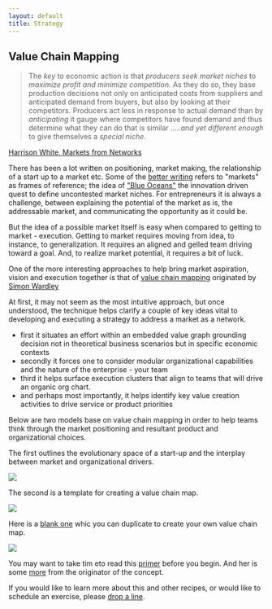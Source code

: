 ```yaml
---
layout: default
title: Strategy
---
```

## Value Chain Mapping

>The *key* to economic action is that *producers seek market niches* to *maximize profit and minimize competition*.  As they do so, they base production decisions not only on anticipated costs from suppliers and anticipated demand from buyers, but also by looking at their competitors.  Producers act less in response to actual demand than by *anticipating* it  gauge where competitors have found demand and thus determine what they can do that is similar …..*and yet  different enough* to give themselves a *special niche*.

[Harrison White, ](http://sociology.columbia.edu/node/170)[Markets from Networks](http://press.princeton.edu/titles/7207.html)

There has been a lot written on positioning, market making, the relationship of a start up to a market etc. Some of the [better writing](https://hackernoon.com/obviously-awesome-a-product-positioning-exercise-604e8ced841e#.u5x18i3gb) refers to "markets" as frames of reference; the idea of ["Blue Oceans"](https://www.blueoceanstrategy.com/) the innovation driven quest to define uncontested market niches. For entrepreneurs it is always a challenge, between explaining the potential of the market as is, the addressable market, and communicating the opportunity as it could be.

But the idea of a possible market itself is easy when compared to getting to market - execution. Getting to market requires moving from idea, to instance, to generalization. It requires an  aligned and gelled team driving toward a goal. And, to realize market potential, it requires a bit of luck.

One of the more interesting approaches to help bring market aspiration, vision and execution together is that of [value chain mapping](http://www.cio.co.uk/it-strategy/introduction-wardley-value-chain-mapping-3604565/) originated by [Simon Wardley](https://twitter.com/swardley)

At first, it may not seem as the  most intuitive approach, but once understood, the technique  helps clarify a couple of key ideas vital to developing and executing a strategy to address a market as a network.

- first it situates an effort within an embedded value graph grounding decision not in theoretical business scenarios but in specific economic contexts
- secondly it forces one to consider modular organizational capabilities and the nature of the enterprise - your team
- third it helps surface execution clusters that align to teams that will drive an organic org chart.
- and perhaps most importantly, it helps identify key value creation activities to drive service or product priorities

Below are two models base on value chain mapping in order to help teams think through the market positioning and resultant product and organizational  choices.

The first outlines the evolutionary space of a start-up  and the interplay between market and organizational drivers.

<img src="https://docs.google.com/drawings/d/1OBX6xVorzWKfM14d8QVu0kE_UepdRLaRAEpkisZx-G8/pub?w=1440&amp;h=1080">

The second is a template for creating  a value chain map.

<img src="https://docs.google.com/drawings/d/1P1KYhEC6__HDJ2p6Dc6yLOZtk3nj0ZOWxKrI6C9zb9Q/pub?w=1440&amp;h=1080">

Here is a [blank one](https://docs.google.com/drawings/d/12oM_n6AsPCv_yroCP05WYS0nhvYc8s8BUDDlNoRYIGI/edit?usp=sharing) whic you can duplicate to create your own value chain map.

<img src="https://docs.google.com/drawings/d/12oM_n6AsPCv_yroCP05WYS0nhvYc8s8BUDDlNoRYIGI/pub?w=1440&amp;h=1080">


You may want to take tim eto read this [primer](http://blog.gardeviance.org/2013/03/basics-repeated-again.html) before you begin. And her is some [more](http://blog.gardeviance.org/2015/04/the-only-structure-youll-ever-need.html) from the originator of the concept.

If you would like to learn more about this and other recipes, or would like to schedule an exercise, please [drop a line](/contact/).
